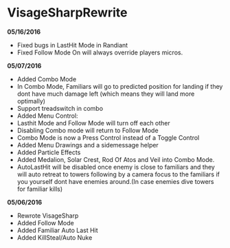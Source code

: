 # VisageSharpRewrite

**05/16/2016**
- Fixed bugs in LastHit Mode in Randiant
- Fixed Follow Mode On will always override players micros.

**05/07/2016**
- Added Combo Mode
- In Combo Mode, Familiars will go to predicted position for landing if they dont have much damage left (which means they will land more optimally)
- Support treadswitch in combo
- Added Menu Control:
 - Lasthit Mode and Follow Mode will turn off each other
 - Disabling Combo mode will return to Follow Mode
 - Combo Mode is now a Press Control instead of a Toggle Control
 - Added Menu Drawings and a sidemessage helper
- Added Particle Effects
- Added Medalion, Solar Crest, Rod Of Atos and Veil into Combo Mode.
- AutoLastHit will be disabled once enemy is close to familiars and they will auto retreat to towers following by a camera focus to the familiars if you yourself dont have enemies around.(In case enemies dive towers for familiar kills)


**05/06/2016**
- Rewrote VisageSharp
- Added Follow Mode
- Added Familiar Auto Last Hit
- Added KillSteal/Auto Nuke

